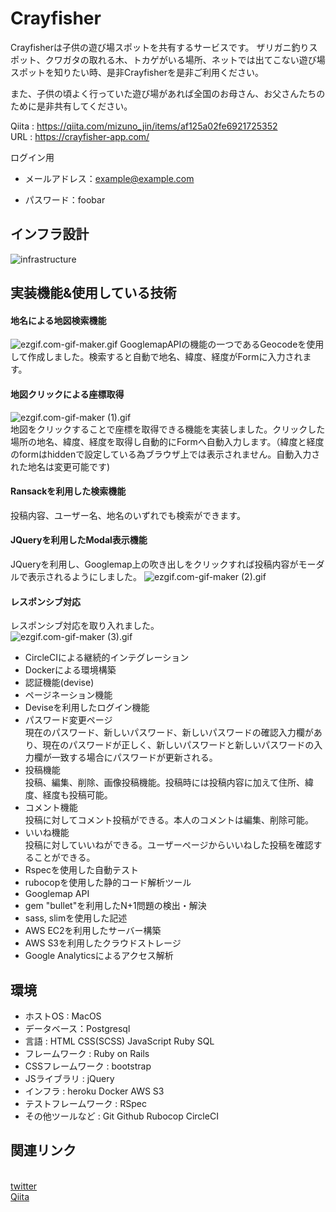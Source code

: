 
# Crayfisher

Crayfisherは子供の遊び場スポットを共有するサービスです。
ザリガニ釣りスポット、クワガタの取れる木、トカゲがいる場所、ネットでは出てこない遊び場スポットを知りたい時、是非Crayfisherを是非ご利用ください。

また、子供の頃よく行っていた遊び場があれば全国のお母さん、お父さんたちのために是非共有してください。

Qiita : https://qiita.com/mizuno_jin/items/af125a02fe6921725352
<br> URL : https://crayfisher-app.com/

ログイン用

- メールアドレス：example@example.com

- パスワード：foobar

## インフラ設計
![infrastructure](https://user-images.githubusercontent.com/69755367/108017092-668e4e80-7057-11eb-8a89-0e421458862f.png)

## 実装機能&使用している技術

#### 地名による地図検索機能
![ezgif.com-gif-maker.gif](https://qiita-image-store.s3.ap-northeast-1.amazonaws.com/0/1059259/f45f42e6-a8c9-3608-277d-18136734a9ad.gif)
GooglemapAPIの機能の一つであるGeocodeを使用して作成しました。検索すると自動で地名、緯度、経度がFormに入力されます。

#### 地図クリックによる座標取得
![ezgif.com-gif-maker (1).gif](https://qiita-image-store.s3.ap-northeast-1.amazonaws.com/0/1059259/3c79f9a4-07f9-bd93-69e3-cd42f6b7a0c1.gif)
<br>地図をクリックすることで座標を取得できる機能を実装しました。クリックした場所の地名、緯度、経度を取得し自動的にFormへ自動入力します。（緯度と経度のformはhiddenで設定している為ブラウザ上では表示されません。自動入力された地名は変更可能です)

#### Ransackを利用した検索機能
投稿内容、ユーザー名、地名のいずれでも検索ができます。

#### JQueryを利用したModal表示機能
JQueryを利用し、Googlemap上の吹き出しをクリックすれば投稿内容がモーダルで表示されるようにしました。
![ezgif.com-gif-maker (2).gif](https://qiita-image-store.s3.ap-northeast-1.amazonaws.com/0/1059259/db44c138-018e-b965-a5ec-6f0b94dde25e.gif)

#### レスポンシブ対応
レスポンシブ対応を取り入れました。
<br>
![ezgif.com-gif-maker (3).gif](https://qiita-image-store.s3.ap-northeast-1.amazonaws.com/0/1059259/70c44c36-f982-7bc9-6fad-f5e4e5866cde.gif)

* CircleCIによる継続的インテグレーション
* Dockerによる環境構築
* 認証機能(devise)
* ページネーション機能
* Deviseを利用したログイン機能
* パスワード変更ページ
<br>現在のパスワード、新しいパスワード、新しいパスワードの確認入力欄があり、現在のパスワードが正しく、新しいパスワードと新しいパスワードの入力欄が一致する場合にパスワードが更新される。
* 投稿機能
<br>投稿、編集、削除、画像投稿機能。投稿時には投稿内容に加えて住所、緯度、経度も投稿可能。
* コメント機能
<br>投稿に対してコメント投稿ができる。本人のコメントは編集、削除可能。
* いいね機能
<br>投稿に対していいねができる。ユーザーページからいいねした投稿を確認することができる。
* Rspecを使用した自動テスト
* rubocopを使用した静的コード解析ツール
* Googlemap API
* gem "bullet"を利用したN+1問題の検出・解決
* sass, slimを使用した記述
* AWS EC2を利用したサーバー構築
* AWS S3を利用したクラウドストレージ
* Google Analyticsによるアクセス解析

## 環境
* ホストOS : MacOS
* データベース：Postgresql
* 言語 : HTML CSS(SCSS) JavaScript Ruby SQL
* フレームワーク : Ruby on Rails
* CSSフレームワーク : bootstrap
* JSライブラリ : jQuery
* インフラ : heroku Docker AWS S3
* テストフレームワーク : RSpec
* その他ツールなど : Git Github Rubocop CircleCI 

## 関連リンク
<br>[twitter](https://twitter.com/AePSRBFf5TyY7cL)
<br>[Qiita](https://qiita.com/mizuno_jin/items/af125a02fe6921725352)

